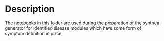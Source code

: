 # Description

The notebooks in this folder are used during the preparation of the synthea generator for identified disease modules which have some form of symptom
definition in place.


